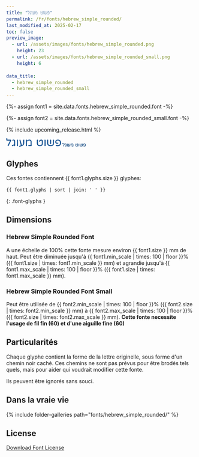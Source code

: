 ```yaml
---
title: "פשוט מעוגל"
permalink: /fr/fonts/hebrew_simple_rounded/
last_modified_at: 2025-02-17
toc: false
preview_image:
  - url: /assets/images/fonts/hebrew_simple_rounded.png
    height: 23
  - url: /assets/images/fonts/hebrew_simple_rounded_small.png
    height: 6

data_title:
  - hebrew_simple_rounded
  - hebrew_simple_rounded_small
---
```

{%- assign font1 = site.data.fonts.hebrew_simple_rounded.font -%}

{%- assign font2 = site.data.fonts.hebrew_simple_rounded_small.font -%}

{% include upcoming_release.html %}

<img 
     src="/assets/images/fonts/hebrew_simple_rounded.png"
     alt="Hebrew simple  rounded " height="23">
<img 
     src="/assets/images/fonts/hebrew_simple_rounded_small.png"
     alt="Hebrew simple  rounded " height="10">     

## Glyphes

Ces fontes contiennent  {{ font1.glyphs.size }} glyphes:

```
{{ font1.glyphs | sort | join: ' ' }}
```
{: .font-glyphs }

## Dimensions

### Hebrew Simple Rounded Font

A une échelle de 100% cette fonte mesure environ {{ font1.size }} mm de haut.
Peut être diminuée jusqu'à  {{ font1.min_scale | times: 100 | floor }}% ({{ font1.size | times: font1.min_scale }} mm)
et agrandie jusqu'à  {{ font1.max_scale | times: 100 | floor }}% ({{ font1.size | times: font1.max_scale }} mm).

### Hebrew Simple Rounded  Font Small
Peut être utilisée  de  {{ font2.min_scale | times: 100 | floor }}% ({{ font2.size | times: font2.min_scale }} mm)
à {{ font2.max_scale | times: 100 | floor }}% ({{ font2.size | times: font2.max_scale }} mm). 
**Cette fonte necessite l'usage de fil fin (60) et d'une aiguille fine (60)**

## Particularités
Chaque glyphe contient la forme de la lettre originelle, sous forme d'un chemin noir caché. 
Ces chemins ne sont pas prévus pour être brodés tels quels, mais pour aider qui voudrait modifier cette fonte. 

Ils peuvent être ignorés sans souci.
## Dans la vraie vie


{% include folder-galleries path="fonts/hebrew_simple_rounded/" %}

## License

[Download Font License](https://github.com/inkstitch/inkstitch/tree/main/fonts/hebrew_simple_rounded/LICENSE)
